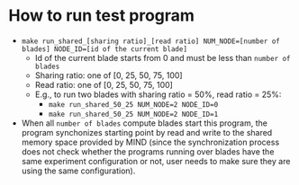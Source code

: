 # How to run test program
- `make run_shared_[sharing ratio]_[read ratio] NUM_NODE=[number of blades] NODE_ID=[id of the current blade]`
  - Id of the current blade starts from 0 and must be less than `number of blades`
  - Sharing ratio: one of [0, 25, 50, 75, 100]
  - Read ratio: one of [0, 25, 50, 75, 100]
  - E.g., to run two blades with sharing ratio = 50%, read ratio = 25%:
    - `make run_shared_50_25 NUM_NODE=2 NODE_ID=0`
    - `make run_shared_50_25 NUM_NODE=2 NODE_ID=1`
- When all `number of blades` compute blades start this program, the program synchonizes starting point by read and write to the shared memory space provided by MIND (since the synchronization process does not check whether the programs running over blades have the same experiment configuration or not, user needs to make sure they are using the same configuration).
